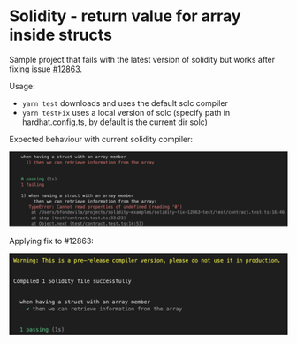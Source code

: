 # Solidity - return value for array inside structs

Sample project that fails with the latest version of solidity but works after fixing issue [#12863](https://github.com/ethereum/solidity/issues/12863).

Usage:

* `yarn test` downloads and uses the default solc compiler
* `yarn testFix` uses a local version of solc (specify path in hardhat.config.ts, by default is the current dir solc)

Expected behaviour with current solidity compiler:

![](images/current-solidity-compiler.png)

Applying fix to #12863:

![](images/fix-version.png)
